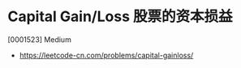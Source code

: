 # Capital Gain/Loss 股票的资本损益

[0001523] Medium

- https://leetcode-cn.com/problems/capital-gainloss/
